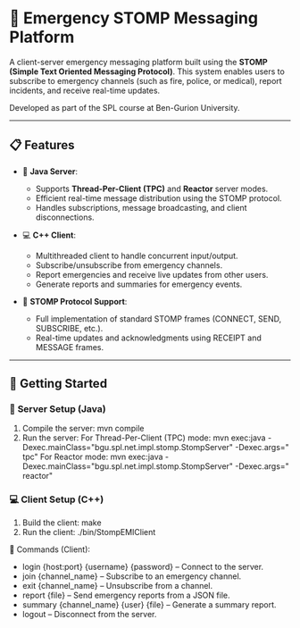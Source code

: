 # 🚨 Emergency STOMP Messaging Platform

A client-server emergency messaging platform built using the **STOMP (Simple Text Oriented Messaging Protocol)**. This system enables users to subscribe to emergency channels (such as fire, police, or medical), report incidents, and receive real-time updates.

Developed as part of the SPL course at Ben-Gurion University.

---

## 📋 Features

- 🔌 **Java Server**:
  - Supports **Thread-Per-Client (TPC)** and **Reactor** server modes.
  - Efficient real-time message distribution using the STOMP protocol.
  - Handles subscriptions, message broadcasting, and client disconnections.

- 💻 **C++ Client**:
  - Multithreaded client to handle concurrent input/output.
  - Subscribe/unsubscribe from emergency channels.
  - Report emergencies and receive live updates from other users.
  - Generate reports and summaries for emergency events.

- 📡 **STOMP Protocol Support**:
  - Full implementation of standard STOMP frames (CONNECT, SEND, SUBSCRIBE, etc.).
  - Real-time updates and acknowledgments using RECEIPT and MESSAGE frames.

---

## 🚀 Getting Started

### 🔨 **Server Setup (Java)**
1. Compile the server: mvn compile
2. Run the server: 
   For Thread-Per-Client (TPC) mode:  mvn exec:java -Dexec.mainClass="bgu.spl.net.impl.stomp.StompServer" -Dexec.args="<port> tpc"
   For Reactor mode: mvn exec:java -Dexec.mainClass="bgu.spl.net.impl.stomp.StompServer" -Dexec.args="<port> reactor"

### 💻 **Client Setup (C++)**
1. Build the client: make
2. Run the client: ./bin/StompEMIClient

📄 Commands (Client):
- login {host:port} {username} {password} – Connect to the server.
- join {channel_name} – Subscribe to an emergency channel.
- exit {channel_name} – Unsubscribe from a channel.
- report {file} – Send emergency reports from a JSON file.
- summary {channel_name} {user} {file} – Generate a summary report.
- logout – Disconnect from the server.
